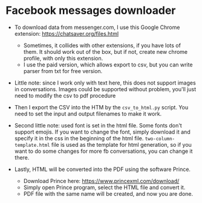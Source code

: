 # Facebook messages downloader


- To download data from messenger.com, I use this Google Chrome extension: https://chatsaver.org/files.html
    - Sometimes, it collides with other extensions, if you have lots of them. 
    It should work out of the box, but if not, create new chrome profile, with only this extension.
    - I use the paid version, which allows export to csv, but you can write parser from txt for free version.
    
- Little note: since I work only with text here, this does not support images in conversations. 
Images could be supported without problem, you'll just need to modify the csv to pdf procedure

- Then I export the CSV into the HTM by the `csv_to_html.py` script. You need to set the input and output filenames to make it work.

- Second little note: used font is set in the html file. Some fonts don't support emojis. 
    If you want to change the font, simply download it and specify it in the css in the beginning of the html file.
    `two-column-template.html` file is used as the template for html generation, so if you want to do some changes 
    for more fb conversations, you can change it there.
      
- Lastly, HTML will be converted into the PDF using the software Prince. 
    - Download Prince here: https://www.princexml.com/download/
    - Simply open Prince program, select the HTML file and convert it.
    - PDF file with the same name will be created, and now you are done.


